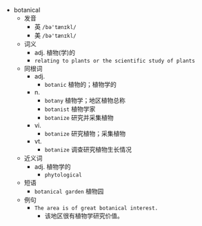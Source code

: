 - botanical
  - 发音
    - 英 `/bə'tænɪkl/`
    - 美 `/bə'tænɪkl/`
  - 词义
    - adj. 植物(学)的
    - `relating to plants or the scientific study of plants`
  - 同根词
    - adj.
      - `botanic` 植物的；植物学的
    - n.
      - `botany` 植物学；地区植物总称
      - `botanist` 植物学家
      - `botanize` 研究并采集植物
    - vi.
      - `botanize` 研究植物；采集植物
    - vt.
      - `botanize` 调查研究植物生长情况
  - 近义词
    - adj. 植物学的
      - `phytological`
  - 短语
    - `botanical garden` 植物园 
  - 例句
    - `The area is of great botanical interest.`
      - 该地区很有植物学研究价值。

